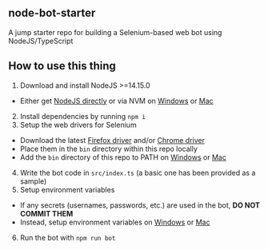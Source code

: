 ## node-bot-starter
A jump starter repo for building a Selenium-based web bot using NodeJS/TypeScript

## How to use this thing

1. Download and install NodeJS >=14.15.0
- Either get [NodeJS directly](https://nodejs.org/en/) or via NVM on [Windows](https://github.com/coreybutler/nvm-windows) or [Mac](https://github.com/nvm-sh/nvm)
2. Install dependencies by running `npm i`
3. Setup the web drivers for Selenium
- Download the latest [Firefox driver](https://github.com/mozilla/geckodriver/releases) and/or [Chrome driver](https://chromedriver.chromium.org/)
- Place them in the `bin` directory within this repo locally
- Add the `bin` directory of this repo to PATH on [Windows](https://www.architectryan.com/2018/03/17/add-to-the-path-on-windows-10/) or [Mac](https://www.architectryan.com/2012/10/02/add-to-the-path-on-mac-os-x-mountain-lion/)
4. Write the bot code in `src/index.ts` (a basic one has been provided as a sample)
5. Setup environment variables
- If any secrets (usernames, passwords, etc.) are used in the bot, **DO NOT COMMIT THEM**
- Instead, setup environment variables on [Windows](https://support.shotgunsoftware.com/hc/en-us/articles/114094235653-Setting-global-environment-variables-on-Windows) or [Mac](https://medium.com/@youngstone89/setting-up-environment-variables-in-mac-os-28e5941c771c)
6. Run the bot with `npm run bot`
